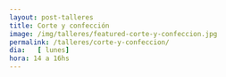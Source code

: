 ```yaml
---
layout: post-talleres
title: Corte y confección
image: /img/talleres/featured-corte-y-confeccion.jpg
permalink: /talleres/corte-y-confeccion/
dia:   [ lunes]
hora: 14 a 16hs
---
```

